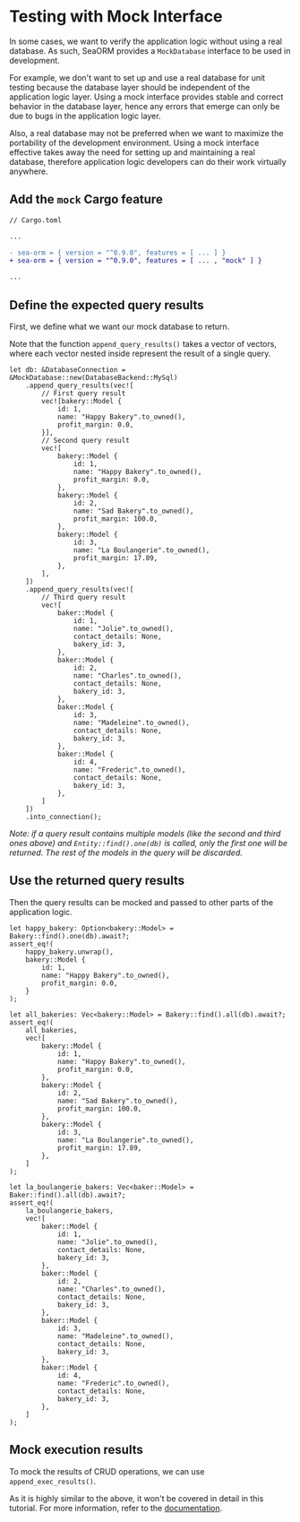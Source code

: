 # Testing with Mock Interface

In some cases, we want to verify the application logic without using a real database. As such, SeaORM provides a `MockDatabase` interface to be used in development.

For example, we don't want to set up and use a real database for unit testing because the database layer should be independent of the application logic layer. Using a mock interface provides stable and correct behavior in the database layer, hence any errors that emerge can only be due to bugs in the application logic layer.

Also, a real database may not be preferred when we want to maximize the portability of the development environment. Using a mock interface effective takes away the need for setting up and maintaining a real database, therefore application logic developers can do their work virtually anywhere.

## Add the `mock` Cargo feature

```diff
// Cargo.toml

...

- sea-orm = { version = "^0.9.0", features = [ ... ] } 
+ sea-orm = { version = "^0.9.0", features = [ ... , "mock" ] }

...
```

## Define the expected query results

First, we define what we want our mock database to return.

Note that the function `append_query_results()` takes a vector of vectors, where each vector nested inside represent the result of a single query.

```rust, no_run
let db: &DatabaseConnection = &MockDatabase::new(DatabaseBackend::MySql)
    .append_query_results(vec![
        // First query result
        vec![bakery::Model {
            id: 1,
            name: "Happy Bakery".to_owned(),
            profit_margin: 0.0,
        }],
        // Second query result
        vec![
            bakery::Model {
                id: 1,
                name: "Happy Bakery".to_owned(),
                profit_margin: 0.0,
            },
            bakery::Model {
                id: 2,
                name: "Sad Bakery".to_owned(),
                profit_margin: 100.0,
            },
            bakery::Model {
                id: 3,
                name: "La Boulangerie".to_owned(),
                profit_margin: 17.89,
            },
        ],
    ])
    .append_query_results(vec![
        // Third query result
        vec![
            baker::Model {
                id: 1,
                name: "Jolie".to_owned(),
                contact_details: None,
                bakery_id: 3,
            },
            baker::Model {
                id: 2,
                name: "Charles".to_owned(),
                contact_details: None,
                bakery_id: 3,
            },
            baker::Model {
                id: 3,
                name: "Madeleine".to_owned(),
                contact_details: None,
                bakery_id: 3,
            },
            baker::Model {
                id: 4,
                name: "Frederic".to_owned(),
                contact_details: None,
                bakery_id: 3,
            },
        ]
    ])
    .into_connection();
```

*Note: if a query result contains multiple models (like the second and third ones above) and `Entity::find().one(db)` is called, only the first one will be returned. The rest of the models in the query will be discarded.*

## Use the returned query results

Then the query results can be mocked and passed to other parts of the application logic.

```rust, no_run
let happy_bakery: Option<bakery::Model> = Bakery::find().one(db).await?;
assert_eq!(
    happy_bakery.unwrap(),
    bakery::Model {
        id: 1,
        name: "Happy Bakery".to_owned(),
        profit_margin: 0.0,
    }
);

let all_bakeries: Vec<bakery::Model> = Bakery::find().all(db).await?;
assert_eq!(
    all_bakeries,
    vec![
        bakery::Model {
            id: 1,
            name: "Happy Bakery".to_owned(),
            profit_margin: 0.0,
        },
        bakery::Model {
            id: 2,
            name: "Sad Bakery".to_owned(),
            profit_margin: 100.0,
        },
        bakery::Model {
            id: 3,
            name: "La Boulangerie".to_owned(),
            profit_margin: 17.89,
        },
    ]
);

let la_boulangerie_bakers: Vec<baker::Model> = Baker::find().all(db).await?;
assert_eq!(
    la_boulangerie_bakers,
    vec![
        baker::Model {
            id: 1,
            name: "Jolie".to_owned(),
            contact_details: None,
            bakery_id: 3,
        },
        baker::Model {
            id: 2,
            name: "Charles".to_owned(),
            contact_details: None,
            bakery_id: 3,
        },
        baker::Model {
            id: 3,
            name: "Madeleine".to_owned(),
            contact_details: None,
            bakery_id: 3,
        },
        baker::Model {
            id: 4,
            name: "Frederic".to_owned(),
            contact_details: None,
            bakery_id: 3,
        },
    ]
);
```

## Mock execution results

To mock the results of CRUD operations, we can use `append_exec_results()`.

As it is highly similar to the above, it won't be covered in detail in this tutorial. For more information, refer to the [documentation](https://www.sea-ql.org/SeaORM/docs/write-test/mock/#mocking-execution-result).
